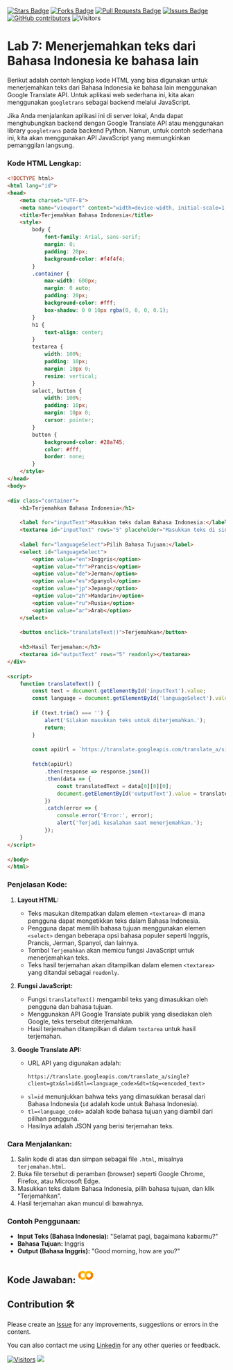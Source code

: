 <a href="https://github.com/drshahizan/special-topic-data-engineering/stargazers"><img src="https://img.shields.io/github/stars/drshahizan/special-topic-data-engineering" alt="Stars Badge"/></a>
<a href="https://github.com/drshahizan/special-topic-data-engineering/network/members"><img src="https://img.shields.io/github/forks/drshahizan/special-topic-data-engineering" alt="Forks Badge"/></a>
<a href="https://github.com/drshahizan/special-topic-data-engineering/pulls"><img src="https://img.shields.io/github/issues-pr/drshahizan/special-topic-data-engineering" alt="Pull Requests Badge"/></a>
<a href="https://github.com/drshahizan/special-topic-data-engineering/issues"><img src="https://img.shields.io/github/issues/drshahizan/special-topic-data-engineering" alt="Issues Badge"/></a>
<a href="https://github.com/drshahizan/special-topic-data-engineering/graphs/contributors"><img alt="GitHub contributors" src="https://img.shields.io/github/contributors/drshahizan/special-topic-data-engineering?color=2b9348"></a>
![Visitors](https://api.visitorbadge.io/api/visitors?path=https%3A%2F%2Fgithub.com%2Fdrshahizan%2Fspecial-topic-data-engineering&labelColor=%23d9e3f0&countColor=%23697689&style=flat)

# Lab 7: Menerjemahkan teks dari Bahasa Indonesia ke bahasa lain
Berikut adalah contoh lengkap kode HTML yang bisa digunakan untuk menerjemahkan teks dari Bahasa Indonesia ke bahasa lain menggunakan Google Translate API. Untuk aplikasi web sederhana ini, kita akan menggunakan `googletrans` sebagai backend melalui JavaScript.

Jika Anda menjalankan aplikasi ini di server lokal, Anda dapat menghubungkan backend dengan Google Translate API atau menggunakan library `googletrans` pada backend Python. Namun, untuk contoh sederhana ini, kita akan menggunakan API JavaScript yang memungkinkan pemanggilan langsung.

### Kode HTML Lengkap:

```html
<!DOCTYPE html>
<html lang="id">
<head>
    <meta charset="UTF-8">
    <meta name="viewport" content="width=device-width, initial-scale=1.0">
    <title>Terjemahkan Bahasa Indonesia</title>
    <style>
        body {
            font-family: Arial, sans-serif;
            margin: 0;
            padding: 20px;
            background-color: #f4f4f4;
        }
        .container {
            max-width: 600px;
            margin: 0 auto;
            padding: 20px;
            background-color: #fff;
            box-shadow: 0 0 10px rgba(0, 0, 0, 0.1);
        }
        h1 {
            text-align: center;
        }
        textarea {
            width: 100%;
            padding: 10px;
            margin: 10px 0;
            resize: vertical;
        }
        select, button {
            width: 100%;
            padding: 10px;
            margin: 10px 0;
            cursor: pointer;
        }
        button {
            background-color: #28a745;
            color: #fff;
            border: none;
        }
    </style>
</head>
<body>

<div class="container">
    <h1>Terjemahkan Bahasa Indonesia</h1>
    
    <label for="inputText">Masukkan teks dalam Bahasa Indonesia:</label>
    <textarea id="inputText" rows="5" placeholder="Masukkan teks di sini..."></textarea>

    <label for="languageSelect">Pilih Bahasa Tujuan:</label>
    <select id="languageSelect">
        <option value="en">Inggris</option>
        <option value="fr">Prancis</option>
        <option value="de">Jerman</option>
        <option value="es">Spanyol</option>
        <option value="jp">Jepang</option>
        <option value="zh">Mandarin</option>
        <option value="ru">Rusia</option>
        <option value="ar">Arab</option>
    </select>

    <button onclick="translateText()">Terjemahkan</button>

    <h3>Hasil Terjemahan:</h3>
    <textarea id="outputText" rows="5" readonly></textarea>
</div>

<script>
    function translateText() {
        const text = document.getElementById('inputText').value;
        const language = document.getElementById('languageSelect').value;

        if (text.trim() === '') {
            alert('Silakan masukkan teks untuk diterjemahkan.');
            return;
        }

        const apiUrl = `https://translate.googleapis.com/translate_a/single?client=gtx&sl=id&tl=${language}&dt=t&q=${encodeURI(text)}`;

        fetch(apiUrl)
            .then(response => response.json())
            .then(data => {
                const translatedText = data[0][0][0];
                document.getElementById('outputText').value = translatedText;
            })
            .catch(error => {
                console.error('Error:', error);
                alert('Terjadi kesalahan saat menerjemahkan.');
            });
    }
</script>

</body>
</html>
```

### Penjelasan Kode:
1. **Layout HTML:**
   - Teks masukan ditempatkan dalam elemen `<textarea>` di mana pengguna dapat mengetikkan teks dalam Bahasa Indonesia.
   - Pengguna dapat memilih bahasa tujuan menggunakan elemen `<select>` dengan beberapa opsi bahasa populer seperti Inggris, Prancis, Jerman, Spanyol, dan lainnya.
   - Tombol `Terjemahkan` akan memicu fungsi JavaScript untuk menerjemahkan teks.
   - Teks hasil terjemahan akan ditampilkan dalam elemen `<textarea>` yang ditandai sebagai `readonly`.

2. **Fungsi JavaScript:**
   - Fungsi `translateText()` mengambil teks yang dimasukkan oleh pengguna dan bahasa tujuan.
   - Menggunakan API Google Translate publik yang disediakan oleh Google, teks tersebut diterjemahkan.
   - Hasil terjemahan ditampilkan di dalam `textarea` untuk hasil terjemahan.

3. **Google Translate API:**
   - URL API yang digunakan adalah:
     ```text
     https://translate.googleapis.com/translate_a/single?client=gtx&sl=id&tl=<language_code>&dt=t&q=<encoded_text>
     ```
   - `sl=id` menunjukkan bahwa teks yang dimasukkan berasal dari Bahasa Indonesia (`id` adalah kode untuk Bahasa Indonesia).
   - `tl=<language_code>` adalah kode bahasa tujuan yang diambil dari pilihan pengguna.
   - Hasilnya adalah JSON yang berisi terjemahan teks.

### Cara Menjalankan:
1. Salin kode di atas dan simpan sebagai file `.html`, misalnya `terjemahan.html`.
2. Buka file tersebut di peramban (browser) seperti Google Chrome, Firefox, atau Microsoft Edge.
3. Masukkan teks dalam Bahasa Indonesia, pilih bahasa tujuan, dan klik "Terjemahkan".
4. Hasil terjemahan akan muncul di bawahnya.

### Contoh Penggunaan:
- **Input Teks (Bahasa Indonesia):** "Selamat pagi, bagaimana kabarmu?"
- **Bahasa Tujuan:** Inggris
- **Output (Bahasa Inggris):** "Good morning, how are you?"

## Kode Jawaban: <a href="https://drshahizan.github.io/lab/Latihan7.html" ><img src="../../images/colab.png" width="36px" height="36px" ></a>


## Contribution 🛠️
Please create an [Issue](https://github.com/drshahizan/special-topic-data-engineering/issues) for any improvements, suggestions or errors in the content.

You can also contact me using [Linkedin](https://www.linkedin.com/in/drshahizan/) for any other queries or feedback.

[![Visitors](https://api.visitorbadge.io/api/visitors?path=https%3A%2F%2Fgithub.com%2Fdrshahizan&labelColor=%23697689&countColor=%23555555&style=plastic)](https://visitorbadge.io/status?path=https%3A%2F%2Fgithub.com%2Fdrshahizan)
![](https://hit.yhype.me/github/profile?user_id=81284918)




